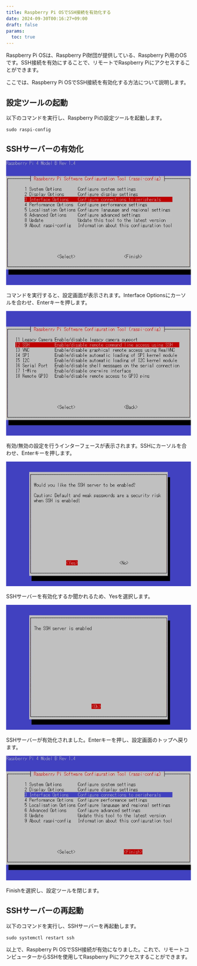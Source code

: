 ```yaml
---
title: Raspberry Pi OSでSSH接続を有効化する
date: 2024-09-30T00:16:27+09:00
draft: false
params:
  toc: true
---
```


Raspberry Pi OSは、Raspberry Pi財団が提供している、Raspberry Pi用のOSです。SSH接続を有効にすることで、リモートでRaspberry Piにアクセスすることができます。

ここでは、Raspberry Pi OSでSSH接続を有効化する方法について説明します。

## 設定ツールの起動

以下のコマンドを実行し、Raspberry Piの設定ツールを起動します。

```
sudo raspi-config
```

## SSHサーバーの有効化

![raspi-config](images/raspi-config-1.webp)

コマンドを実行すると、設定画面が表示されます。Interface Optionsにカーソルを合わせ、Enterキーを押します。

![raspi-config](images/raspi-config-2.webp)

有効/無効の設定を行うインターフェースが表示されます。SSHにカーソルを合わせ、Enterキーを押します。

![raspi-config](images/raspi-config-3.webp)

SSHサーバーを有効化するか聞かれるため、Yesを選択します。

![raspi-config](images/raspi-config-4.webp)

SSHサーバーが有効化されました。Enterキーを押し、設定画面のトップへ戻ります。

![raspi-config](images/raspi-config-5.webp)

Finishを選択し、設定ツールを閉じます。

## SSHサーバーの再起動

以下のコマンドを実行し、SSHサーバーを再起動します。

```
sudo systemctl restart ssh
```

以上で、Raspberry Pi OSでSSH接続が有効になりました。これで、リモートコンピューターからSSHを使用してRaspberry Piにアクセスすることができます。